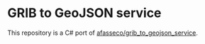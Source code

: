 # GRIB to GeoJSON service

This repository is a C# port of [afasseco/grib_to_geojson_service](https://github.com/afasseco/grib_to_geojson_service).
